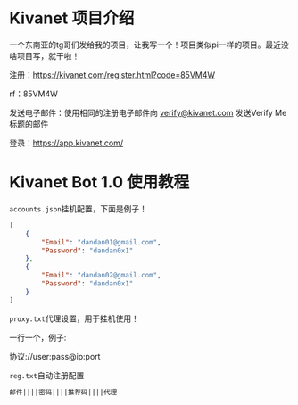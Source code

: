 # Kivanet 项目介绍
一个东南亚的tg哥们发给我的项目，让我写一个！项目类似pi一样的项目。最近没啥项目写，就干啦！

注册：https://kivanet.com/register.html?code=85VM4W

rf：85VM4W

发送电子邮件：使用相同的注册电子邮件向 verify@kivanet.com 发送Verify Me 标题的邮件

登录：https://app.kivanet.com/


# Kivanet Bot 1.0 使用教程
``accounts.json``挂机配置，下面是例子！
```json
[
    {
        "Email": "dandan01@gmail.com",
        "Password": "dandan0x1"
    },
    {
        "Email": "dandan02@gmail.com",
        "Password": "dandan0x1"
    }
]
```

``proxy.txt``代理设置，用于挂机使用！

一行一个，例子:

协议://user:pass@ip:port


``reg.txt``自动注册配置
```txt
邮件||||密码||||推荐码||||代理
```
